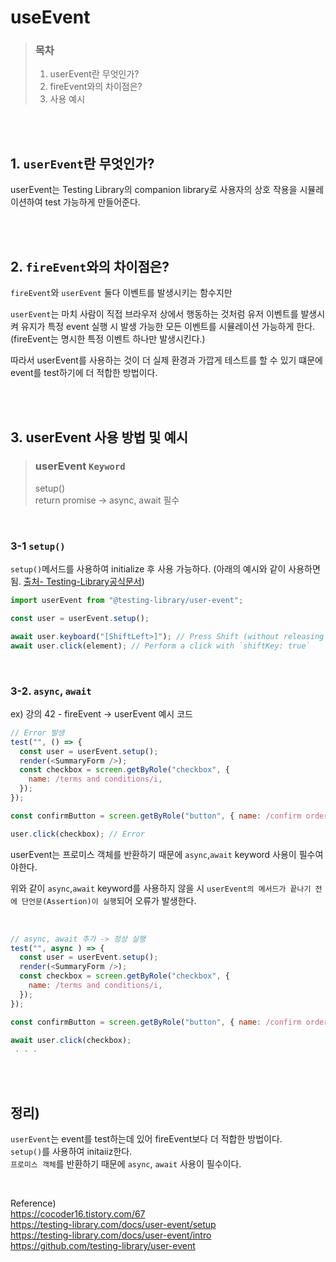 # useEvent

> ### 목차
>
> 1. userEvent란 무엇인가?
> 2. fireEvent와의 차이점은?
> 3. 사용 예시

<br/>
<br/>

## 1. `userEvent`란 무엇인가?

userEvent는 Testing Library의 companion library로 사용자의 상호 작용을 시뮬레이션하여 test 가능하게 만들어준다.

<br/>
<br/>

## 2. `fireEvent`와의 차이점은?

`fireEvent`와 `userEvent` 둘다 이벤트를 발생시키는 함수지만

`userEvent`는 마치 사람이 직접 브라우저 상에서 행동하는 것처럼 유저 이벤트를 발생시켜 유지가 특정 event 실행 시 발생 가능한 모든 이벤트를 시뮬레이션 가능하게 한다. (fireEvent는 명시한 특정 이벤트 하나만 발생시킨다.)

따라서 userEvent를 사용하는 것이 더 실제 환경과 가깝게 테스트를 할 수 있기 떄문에 event를 test하기에 더 적합한 방법이다.

<br/>
<br/>

## 3. userEvent 사용 방법 및 예시

> ### userEvent `Keyword`
>
> setup() <br/>
> return promise -> async, await 필수<br/>

<br/>

### 3-1 `setup()`

`setup()`메서드를 사용하여 initialize 후 사용 가능하다. (아래의 예시와 같이 사용하면 됨. [출처- Testing-Library공식문서](https://testing-library.com/docs/user-event/setup))

```javascript
import userEvent from "@testing-library/user-event";

const user = userEvent.setup();

await user.keyboard("[ShiftLeft>]"); // Press Shift (without releasing it)
await user.click(element); // Perform a click with `shiftKey: true`
```

<br/>

### 3-2. `async`, `await`

ex) 강의 42 - fireEvent -> userEvent 예시 코드

```javascript
// Error 발생
test("", () => {
  const user = userEvent.setup();
  render(<SummaryForm />);
  const checkbox = screen.getByRole("checkbox", {
    name: /terms and conditions/i,
  });
});

const confirmButton = screen.getByRole("button", { name: /confirm order/i });

user.click(checkbox); // Error
```

userEvent는 프로미스 객체를 반환하기 때문에 `async`,`await` keyword 사용이 필수여야한다.

위와 같이 `async`,`await` keyword를 사용하지 않을 시 `userEvent의 메서드가 끝나기 전에 단언문(Assertion)이 실행`되어 오류가 발생한다.

<br/>

```javascript
// async, await 추가 -> 정상 실행
test("", async ) => {
  const user = userEvent.setup();
  render(<SummaryForm />);
  const checkbox = screen.getByRole("checkbox", {
    name: /terms and conditions/i,
  });
});

const confirmButton = screen.getByRole("button", { name: /confirm order/i });

await user.click(checkbox);
 . . .
```

<br/>
<br/>

## 정리)

`userEvent`는 event를 test하는데 있어 fireEvent보다 더 적합한 방법이다.<br/>
`setup()`를 사용하여 initaiiz한다.<br/>
`프로미스 객체`를 반환하기 때문에 `async`, `await` 사용이 필수이다.

<br/>

Reference)<br/>
https://cocoder16.tistory.com/67<br/>
https://testing-library.com/docs/user-event/setup<br/>
https://testing-library.com/docs/user-event/intro<br/>
https://github.com/testing-library/user-event
